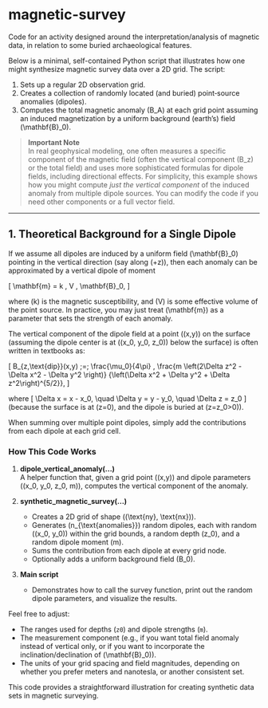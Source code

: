 # magnetic-survey
Code for an activity designed around the interpretation/analysis of magnetic data, in relation to some buried archaeological features.

Below is a minimal, self-contained Python script that illustrates how one might synthesize magnetic survey data over a 2D grid.  The script:

1. Sets up a regular 2D observation grid.  
2. Creates a collection of randomly located (and buried) point‐source anomalies (dipoles).  
3. Computes the total magnetic anomaly \(B_A\) at each grid point assuming an induced magnetization by a uniform background (earth’s) field \(\mathbf{B}_0\).  

> **Important Note**  
> In real geophysical modeling, one often measures a specific component of the magnetic field (often the vertical component \(B_z\) or the total field) and uses more sophisticated formulas for dipole fields, including directional effects.  For simplicity, this example shows how you might compute _just the vertical component_ of the induced anomaly from multiple dipole sources.  You can modify the code if you need other components or a full vector field.

---

## 1. Theoretical Background for a Single Dipole

If we assume all dipoles are induced by a uniform field \(\mathbf{B}_0\) pointing in the vertical direction (say along \(+z\)), then each anomaly can be approximated by a vertical dipole of moment

\[
\mathbf{m} = k \, V \, \mathbf{B}_0,
\]

where \(k\) is the magnetic susceptibility, and \(V\) is some effective volume of the point source.  In practice, you may just treat \(\mathbf{m}\) as a parameter that sets the strength of each anomaly.

The vertical component of the dipole field at a point \((x,y)\) on the surface (assuming the dipole center is at \((x_0, y_0, z_0)\) below the surface) is often written in textbooks as:

\[
B_{z,\text{dip}}(x,y) \;=\; \frac{\mu_0}{4\pi} \, \frac{m \left(2\Delta z^2 - \Delta x^2 - \Delta y^2 \right)}
{\left(\Delta x^2 + \Delta y^2 + \Delta z^2\right)^{5/2}},
\]

where
\[
\Delta x = x - x_0, 
\quad \Delta y = y - y_0,
\quad \Delta z = z_0
\]
(because the surface is at \(z=0\), and the dipole is buried at \(z=z_0>0\)).

When summing over multiple point dipoles, simply add the contributions from each dipole at each grid cell.

### How This Code Works

1. **dipole_vertical_anomaly(...)**  
   A helper function that, given a grid point \((x,y)\) and dipole parameters \((x_0, y_0, z_0, m)\), computes the vertical component of the anomaly.

2. **synthetic_magnetic_survey(...)**  
   - Creates a 2D grid of shape \((\text{ny}, \text{nx})\).  
   - Generates \(n_{\text{anomalies}}\) random dipoles, each with random \((x_0, y_0)\) within the grid bounds, a random depth \(z_0\), and a random dipole moment \(m\).  
   - Sums the contribution from each dipole at every grid node.  
   - Optionally adds a uniform background field \(B_0\).  

3. **Main script**  
   - Demonstrates how to call the survey function, print out the random dipole parameters, and visualize the results.

Feel free to adjust:
- The ranges used for depths (`z0`) and dipole strengths (`m`).  
- The measurement component (e.g., if you want total field anomaly instead of vertical only, or if you want to incorporate the inclination/declination of \(\mathbf{B}_0\)).  
- The units of your grid spacing and field magnitudes, depending on whether you prefer meters and nanotesla, or another consistent set.  

This code provides a straightforward illustration for creating synthetic data sets in magnetic surveying.
